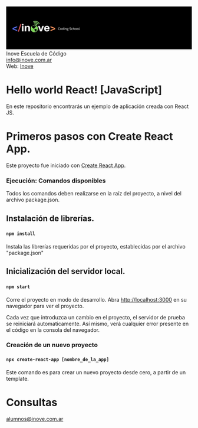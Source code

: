 ![Inove banner](./inove.jpg)
Inove Escuela de Código\
info@inove.com.ar\
Web: [Inove](http://inove.com.ar)

# Hello world React! [JavaScript]
En este repositorio encontrarás un ejemplo de aplicación creada con React JS.


# Primeros pasos con Create React App.

Este proyecto fue iniciado con [Create React App](https://github.com/facebook/create-react-app).

### Ejecución: Comandos disponibles

Todos los comandos deben realizarse en la raíz del proyecto, a nivel del archivo package.json.

## Instalación de librerías.
#### `npm install`
Instala las librerías requeridas por el proyecto, establecidas por el archivo "package.json"


## Inicialización del servidor local.
#### `npm start`

Corre el proyecto en modo de desarrollo.
Abra [http://localhost:3000](http://localhost:3000) en su navegador para ver el proyecto.

Cada vez que introduzca un cambio en el proyecto, el servidor de prueba se reiniciará automaticamente.
Así mismo, verá cualquier error presente en el código en la consola del navegador.

### Creación de un nuevo proyecto

#### `npx create-react-app [nombre_de_la_app]`

Este comando es para crear un nuevo proyecto desde cero, a partir de un template.

# Consultas
alumnos@inove.com.ar